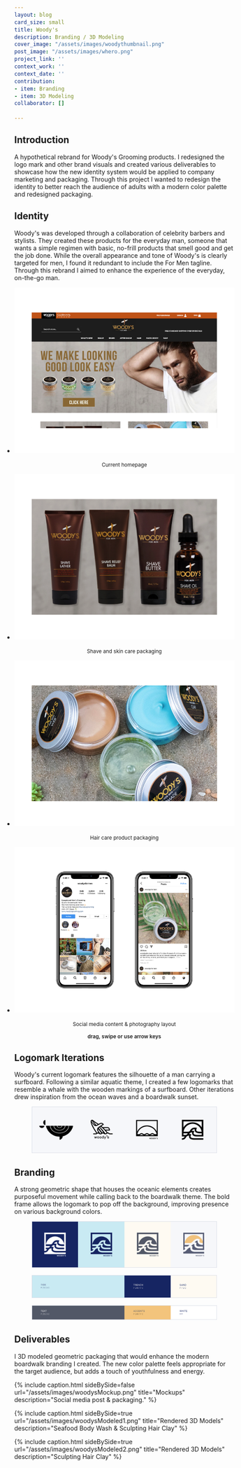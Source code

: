 ```yaml
---
layout: blog
card_size: small
title: Woody's
description: Branding / 3D Modeling
cover_image: "/assets/images/woodythumbnail.png"
post_image: "/assets/images/whero.png"
project_link: ''
context_work: ''
context_date: ''
contribution:
- item: Branding
- item: 3D Modeling
collaborator: []

---
```

## Introduction   

A hypothetical rebrand for Woody's Grooming products. I redesigned the logo mark and other brand visuals and created various deliverables to showcase how the new identity system would be applied to company marketing and packaging. Through this project I wanted to redesign the identity to better reach the audience of adults with a modern color palette and redesigned packaging.

## Identity   

Woody's was developed through a collaboration of celebrity barbers and stylists. They created these products for the everyday man, someone that wants a simple regimen with basic, no-frill products that smell good and get the job done. While the overall appearance and tone of Woody's is clearly targeted for men, I found it redundant to include the For Men tagline. Through this rebrand I aimed to enhance the experience of the everyday, on-the-go man.

<style>

.glide ul {

max-width: initial;

}

.glide img {

pointer-events: none;

}

.glide__slides {

padding-left: 0;

}

.glide .glide__slide {

opacity: 1; transform: scale(1);

}

</style>

<div class="glide mt4">

<div class="glide__track" data-glide-el="track">

<ul class="glide__slides">

<li class="glide__slide" style="text-align: left;"> <img src="/assets/images/woodysOld1.png" alt="Woody's homepage">

<small><center>Current homepage</center></small>

</li>

<li class="glide__slide" style="text-align: left;"> <img src="/assets/images/woodysOld2.png" alt="Woody's packaging 1">

<small><center>Shave and skin care packaging</center></small>

</li>

<li class="glide__slide" style="text-align: left;"> <img src="/assets/images/woodysOld3.png" alt="Woody's packaging 2">

<small><center>Hair care product packaging</center></small>

</li>

<li class="glide__slide" style="text-align: left;"> <img src="/assets/images/woodysOld4.png" alt="Woody's Instagram">

<small><center>Social media content & photography layout</center></small>

</li>

</ul>

</div>

<small style="text-align: center; color: var(--ink-6); font-weight: 600; display: block;">drag, swipe or use arrow keys</small>

</div>

## Logomark Iterations 

Woody's current logomark features the silhouette of a man carrying a surfboard. Following a similar aquatic theme, I created a few logomarks that resemble a whale with the wooden markings of a surfboard. Other iterations drew inspiration from the ocean waves and a boardwalk sunset.

<figure> <img src="/assets/images/woodysLogoIterations.png" alt="final logomark"></figure>

## Branding 

A strong geometric shape that houses the oceanic elements creates purposeful movement while calling back to the boardwalk theme. The bold frame allows the logomark to pop off the background, improving presence on various background colors.

<figure> <img src="/assets/images/woodysFinalLogos.png" alt="final logomark"></figure>

<figure> <img src="/assets/images/woodysPrimary.png" alt="primary color palette"></figure>

<figure> <img src="/assets/images/woodysSecondary.png" alt="secondary color palette"></figure>

## Deliverables

I 3D modeled geometric packaging that would enhance the modern boardwalk branding I created. The new color palette feels appropriate for the target audience, but adds a touch of youthfulness and energy.

{% include caption.html sideBySide=false url="/assets/images/woodysMockup.png" title="Mockups" description="Social media post & packaging." %}

{% include caption.html sideBySide=true url="/assets/images/woodysModeled1.png" title="Rendered 3D Models" description="Seafood Body Wash & Sculpting Hair Clay" %}

{% include caption.html sideBySide=true url="/assets/images/woodysModeled2.png" title="Rendered 3D Models" description="Sculpting Hair Clay" %}